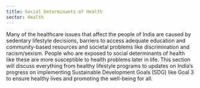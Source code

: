 ```yaml
---
title: Social Determinants of Health
sector: Health
---
```


Many of the healthcare issues that affect the people of India are caused by sedentary lifestyle decisions, barriers to access adequate education and community-based resources and societal problems like discrimination and racism/sexism. People who are exposed to social determinants of health like these are more susceptible to health problems later in life. This section will discuss everything from healthy lifestyle programs to updates on India’s progress on implementing Sustainable Development Goals (SDG) like Goal 3 to ensure healthy lives and promoting the well-being for all.
